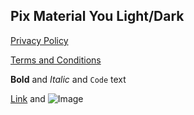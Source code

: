 ## Pix Material You Light/Dark

 [Privacy Policy](https://pashapuma.github.io/pixMaterial/you_light_dark/policy) 

 [Terms and Conditions](https://pashapuma.github.io/pixMaterial/you_light_dark/terms)





**Bold** and _Italic_ and `Code` text

[Link](url) and ![Image](src)
```
